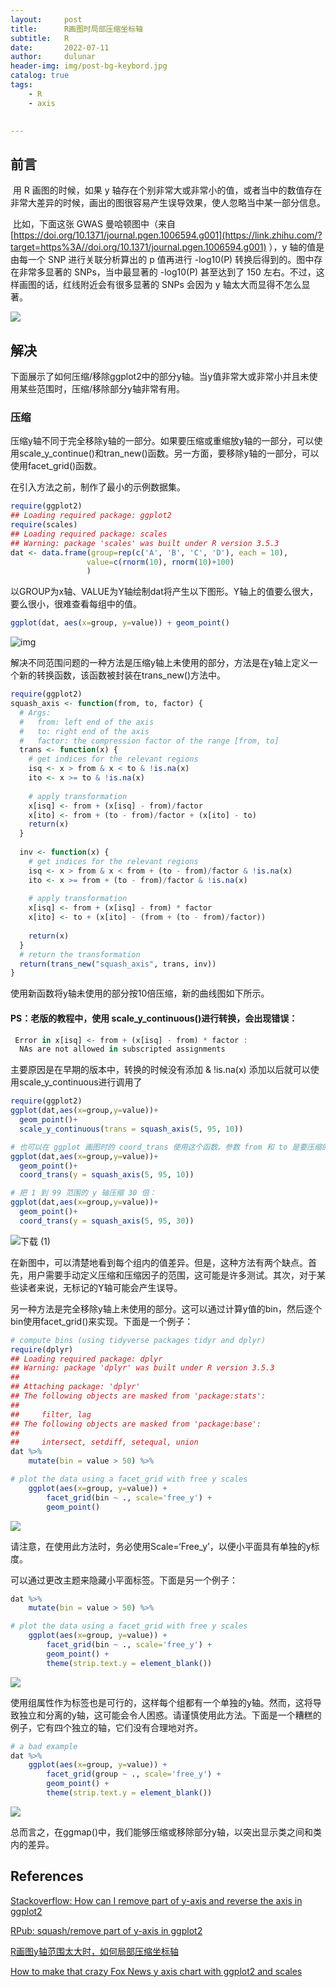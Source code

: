 ```yaml
---
layout:     post
title:      R画图时局部压缩坐标轴
subtitle:   R
date:       2022-07-11
author:     dulunar
header-img: img/post-bg-keybord.jpg
catalog: true
tags:
    - R
    - axis    
    

---
```


## 前言
​	用 R 画图的时候，如果 y 轴存在个别非常大或非常小的值，或者当中的数值存在非常大差异的时候，画出的图很容易产生误导效果，使人忽略当中某一部分信息。

​	比如，下面这张 GWAS 曼哈顿图中（来自[https://doi.org/10.1371/journal.pgen.1006594.g001](https://link.zhihu.com/?target=https%3A//doi.org/10.1371/journal.pgen.1006594.g001) ），y 轴的值是由每一个 SNP 进行关联分析算出的 p 值再进行 -log10(P) 转换后得到的。图中存在非常多显著的 SNPs，当中最显著的 -log10(P) 甚至达到了 150 左右。不过，这样画图的话，红线附近会有很多显著的 SNPs 会因为 y 轴太大而显得不怎么显著。

![](https://raw.githubusercontent.com/dulunar/dulunar.github.io/master/images/Manhattan.pgen.1006594.g001.png)

## 解决	

​	下面展示了如何压缩/移除ggplot2中的部分y轴。当y值非常大或非常小并且未使用某些范围时，压缩/移除部分y轴非常有用。

### 压缩

​	压缩y轴不同于完全移除y轴的一部分。如果要压缩或重缩放y轴的一部分，可以使用scale_y_continue()和tran_new()函数。另一方面，要移除y轴的一部分，可以使用facet_grid()函数。

在引入方法之前，制作了最小的示例数据集。

```R
require(ggplot2)
## Loading required package: ggplot2
require(scales)
## Loading required package: scales
## Warning: package 'scales' was built under R version 3.5.3
dat <- data.frame(group=rep(c('A', 'B', 'C', 'D'), each = 10), 
                 value=c(rnorm(10), rnorm(10)+100)
                 )
```

以GROUP为x轴、VALUE为Y轴绘制dat将产生以下图形。Y轴上的值要么很大，要么很小，很难查看每组中的值。

```R
ggplot(dat, aes(x=group, y=value)) + geom_point()
```

![img](https://raw.githubusercontent.com/dulunar/dulunar.github.io/master/images/raw_picture.png)

解决不同范围问题的一种方法是压缩y轴上未使用的部分，方法是在y轴上定义一个新的转换函数，该函数被封装在trans_new()方法中。

```R
require(ggplot2)
squash_axis <- function(from, to, factor) { 
  # Args:
  #   from: left end of the axis
  #   to: right end of the axis
  #   factor: the compression factor of the range [from, to]
  trans <- function(x) {    
    # get indices for the relevant regions
    isq <- x > from & x < to & !is.na(x)
    ito <- x >= to & !is.na(x)
    
    # apply transformation
    x[isq] <- from + (x[isq] - from)/factor
    x[ito] <- from + (to - from)/factor + (x[ito] - to)
    return(x)
  }
  
  inv <- function(x) {
    # get indices for the relevant regions
    isq <- x > from & x < from + (to - from)/factor & !is.na(x)
    ito <- x >= from + (to - from)/factor & !is.na(x)
    
    # apply transformation
    x[isq] <- from + (x[isq] - from) * factor
    x[ito] <- to + (x[ito] - (from + (to - from)/factor))
    
    return(x)
  }
  # return the transformation
  return(trans_new("squash_axis", trans, inv))
}
```

使用新函数将y轴未使用的部分按10倍压缩，新的曲线图如下所示。

#### PS：老版的教程中，使用 scale_y_continuous()进行转换，会出现错误：

```R
 Error in x[isq] <- from + (x[isq] - from) * factor : 
  NAs are not allowed in subscripted assignments
```

主要原因是在早期的版本中，转换的时候没有添加  & !is.na(x)
添加以后就可以使用scale_y_continuous进行调用了

```R
require(ggplot2)
ggplot(dat,aes(x=group,y=value))+
  geom_point()+
  scale_y_continuous(trans = squash_axis(5, 95, 10))

# 也可以在 ggplot 画图时的 coord_trans 使用这个函数。参数 from 和 to 是要压缩的范围， factor 是要压缩的倍率。比如要把 5 到 95 范围的 y 轴压缩 10倍：
ggplot(dat,aes(x=group,y=value))+
  geom_point()+
  coord_trans(y = squash_axis(5, 95, 10))

# 把 1 到 99 范围的 y 轴压缩 30 倍：
ggplot(dat,aes(x=group,y=value))+
  geom_point()+
  coord_trans(y = squash_axis(5, 95, 30))
```

![下载 (1)](https://raw.githubusercontent.com/dulunar/dulunar.github.io/master/images/10-fold_squash_picture.png)

在新图中，可以清楚地看到每个组内的值差异。但是，这种方法有两个缺点。首先，用户需要手动定义压缩和压缩因子的范围，这可能是许多测试。其次，对于某些读者来说，无标记的Y轴可能会产生误导。

另一种方法是完全移除y轴上未使用的部分。这可以通过计算y值的bin，然后逐个bin使用facet_grid()来实现。下面是一个例子：

```R
# compute bins (using tidyverse packages tidyr and dplyr)
require(dplyr)
## Loading required package: dplyr
## Warning: package 'dplyr' was built under R version 3.5.3
## 
## Attaching package: 'dplyr'
## The following objects are masked from 'package:stats':
## 
##     filter, lag
## The following objects are masked from 'package:base':
## 
##     intersect, setdiff, setequal, union
dat %>%
    mutate(bin = value > 50) %>%

# plot the data using a facet_grid with free y scales
    ggplot(aes(x=group, y=value)) +
        facet_grid(bin ~ ., scale='free_y') +
        geom_point()
```

![](https://raw.githubusercontent.com/dulunar/dulunar.github.io/master/images/facet_grid_squash_picture.png)

请注意，在使用此方法时，务必使用Scale=‘Free_y’，以便小平面具有单独的y标度。

可以通过更改主题来隐藏小平面标签。下面是另一个例子：

```R
dat %>%
    mutate(bin = value > 50) %>%

# plot the data using a facet_grid with free y scales
    ggplot(aes(x=group, y=value)) +
        facet_grid(bin ~ ., scale='free_y') +
        geom_point() +
        theme(strip.text.y = element_blank())
```

![](https://raw.githubusercontent.com/dulunar/dulunar.github.io/master/images/hide-facet-squash.png)

使用组属性作为标签也是可行的，这样每个组都有一个单独的y轴。然而，这将导致独立和分离的y轴，这可能会令人困惑。请谨慎使用此方法。下面是一个糟糕的例子，它有四个独立的轴，它们没有合理地对齐。

```R
# a bad example
dat %>%
    ggplot(aes(x=group, y=value)) +
        facet_grid(group ~ ., scale='free_y') +
        geom_point() +
        theme(strip.text.y = element_blank())
```

![](https://raw.githubusercontent.com/dulunar/dulunar.github.io/master/images/bad-example.png)

总而言之，在ggmap()中，我们能够压缩或移除部分y轴，以突出显示类之间和类内的差异。

## References

[Stackoverflow: How can I remove part of y-axis and reverse the axis in ggplot2](https://stackoverflow.com/questions/47234710/how-can-i-remove-part-of-y-axis-and-reverse-the-axis-in-ggplot2/47252248?noredirect=1)

[RPub:  squash/remove part of y-axis in ggplot2](https://rpubs.com/huanfaChen/squash_remove_y_axix_ggplot)

[R画图y轴范围太大时，如何局部压缩坐标轴](https://zhuanlan.zhihu.com/p/358781655)

[How to make that crazy Fox News y axis chart with ggplot2 and scales](http://freerangestats.info/blog/2020/04/06/crazy-fox-y-axis)
